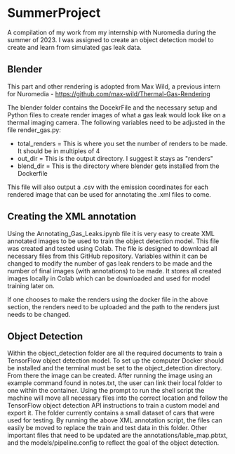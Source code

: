 # SummerProject
A compilation of my work from my internship with Nuromedia during the summer of 2023. I was assigned to create an object detection model to create and learn from simulated gas leak data.

## Blender
This part and other rendering is adopted from Max Wild, a previous intern for Nuromedia - https://github.com/max-wild/Thermal-Gas-Rendering

The blender folder contains the DocekrFile and the necessary setup and Python files to create render images of what a gas leak would look like on a thermal imaging camera. The following variables need to be adjusted in the file render_gas.py:
- total_renders = This is where you set the number of renders to be made. It should be in multiples of 4
- out_dir = This is the output directory. I suggest it stays as "renders"
- blend_dir = This is the directory where blender gets installed from the Dockerfile

This file will also output a .csv with the emission coordinates for each rendered image that can be used for annotating the .xml files to come.

## Creating the XML annotation
Using the Annotating_Gas_Leaks.ipynb file it is very easy to create XML annotated images to be used to train the object detection model. This file was created and tested using Colab. The file is designed to download all necessary files from this GitHub repository. Variables within it can be changed to modify the number of gas leak renders to be made and the number of final images (with annotations) to be made. It stores all created images locally in Colab which can be downloaded and used for model training later on.

If one chooses to make the renders using the docker file in the above section, the renders need to be uploaded and the path to the renders just needs to be changed.

## Object Detection
Within the object_detection folder are all the required documents to train a TensorFlow object detection model. To set up the computer Docker should be installed and the terminal must be set to the object_detection directory. From there the image can be created. After running the image using an example command found in notes.txt, the user can link their local folder to one within the container. Using the prompt to run the shell script the machine will move all necessary files into the correct location and follow the TensorFlow object detection API instructions to train a custom model and export it.
The folder currently contains a small dataset of cars that were used for testing. By running the above XML annotation script, the files can easily be moved to replace the train and test data in this folder. Other important files that need to be updated are the annotations/lable_map.pbtxt, and the models/pipeline.config to reflect the goal of the object detection.
